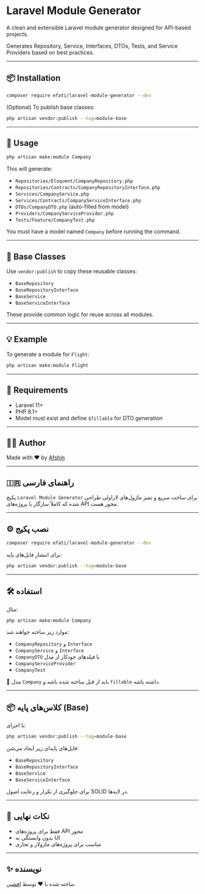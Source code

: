 # Laravel Module Generator

A clean and extensible Laravel module generator designed for API-based projects.

Generates Repository, Service, Interfaces, DTOs, Tests, and Service Providers based on best practices.

---

## 📦 Installation

```bash
composer require efati/laravel-module-generator --dev
```

(Optional) To publish base classes:

```bash
php artisan vendor:publish --tag=module-base
```

---

## 🚀 Usage

```bash
php artisan make:module Company
```

This will generate:

- `Repositories/Eloquent/CompanyRepository.php`
- `Repositories/Contracts/CompanyRepositoryInterface.php`
- `Services/CompanyService.php`
- `Services/Contracts/CompanyServiceInterface.php`
- `DTOs/CompanyDTO.php` (auto-filled from model)
- `Providers/CompanyServiceProvider.php`
- `Tests/Feature/CompanyTest.php`

You must have a model named `Company` before running the command.

---

## 📂 Base Classes

Use `vendor:publish` to copy these reusable classes:

- `BaseRepository`
- `BaseRepositoryInterface`
- `BaseService`
- `BaseServiceInterface`

These provide common logic for reuse across all modules.

---

## 💡 Example

To generate a module for `Flight`:

```bash
php artisan make:module Flight
```

---

## 🧪 Requirements

- Laravel 11+
- PHP 8.1+
- Model must exist and define `$fillable` for DTO generation

---

## 🧑‍💻 Author

Made with ❤️ by [Afshin](https://github.com/AfshinEfati)

---

## 🇮🇷 راهنمای فارسی

پکیج `Laravel Module Generator` برای ساخت سریع و تمیز ماژول‌های لاراولی طراحی شده که کاملاً سازگار با پروژه‌های API محور هست.

---

## ⚙️ نصب پکیج

```bash
composer require efati/laravel-module-generator --dev
```

برای انتشار فایل‌های پایه:

```bash
php artisan vendor:publish --tag=module-base
```

---

## 🛠 استفاده

مثال:

```bash
php artisan make:module Company
```

موارد زیر ساخته خواهند شد:

- `CompanyRepository` و `Interface`
- `CompanyService` و `Interface`
- `CompanyDTO` با فیلدهای خودکار از مدل
- `CompanyServiceProvider`
- `CompanyTest`

📌 مدل `Company` باید از قبل ساخته شده باشه و `fillable` داشته باشه.

---

## 📦 کلاس‌های پایه (Base)

با اجرای:

```bash
php artisan vendor:publish --tag=module-base
```

فایل‌های پایه‌ای زیر ایجاد می‌شن:

- `BaseRepository`  
- `BaseRepositoryInterface`  
- `BaseService`  
- `BaseServiceInterface`  

برای جلوگیری از تکرار و رعایت اصول SOLID در لایه‌ها.

---

## 🧠 نکات نهایی

- فقط برای پروژه‌های API محور
- بدون وابستگی به UI
- مناسب برای پروژه‌های ماژولار و تجاری

---

## ✨ نویسنده

ساخته شده با ❤️ توسط [افشین ](https://github.com/AfshinEfati)
